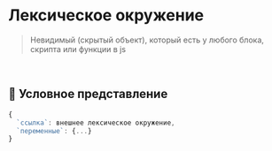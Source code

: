 # Лексическое окружение 
> Невидимый (скрытый объект), который есть у любого блока, скрипта или функции в js

<br>

  ## 🚩 Условное представление
```javascript
{
  `ссылка`: внешнее лексическое окружение,
  `переменные`: {...}
}
```
